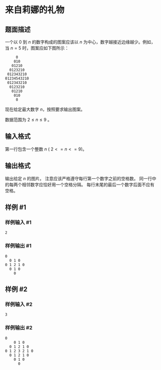 # 来自莉娜的礼物

## 题面描述

一个以 $0$ 到 $n$ 的数字构成的图案应该以 $n$ 为中心，数字越接近边缘越少。例如，当 $n=5$ 时，图案应如下图所示：
```
     0     
    010
   01210
  0123210
 012343210
01234543210
 012343210
  0123210
   01210
    010
     0
```
现在给定最大数字 $n$，按照要求输出图案。

数据范围为 $2\le n\le 9$ 。



## 输入格式

第一行包含一个整数 $n$ ( $2<=n<=9$)。

## 输出格式

输出给定 $n$ 的图片。 注意应该严格遵守每行第一个数字之前的空格数。 同一行中的每两个相邻数字应恰好用一个空格分隔。 每行末尾的最后一个数字后面不应有空格。

## 样例 #1

### 样例输入 #1

```
2
```

### 样例输出 #1

```
0
  0 1 0
0 1 2 1 0
  0 1 0
    0
```

## 样例 #2

### 样例输入 #2

```
3
```

### 样例输出 #2

```
0
    0 1 0
  0 1 2 1 0
0 1 2 3 2 1 0
  0 1 2 1 0
    0 1 0
      0
```